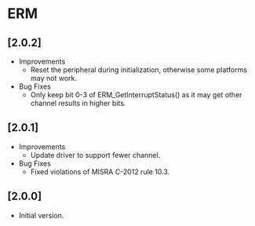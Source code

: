# ERM

## [2.0.2]

- Improvements
  - Reset the peripheral during initialization, otherwise some platforms may not work.
- Bug Fixes
  - Only keep bit 0-3 of ERM_GetInterruptStatus() as it may get other channel results in higher bits.

## [2.0.1]

- Improvements
  - Update driver to support fewer channel.
- Bug Fixes
  - Fixed violations of MISRA C-2012 rule 10.3.

## [2.0.0]

- Initial version.
